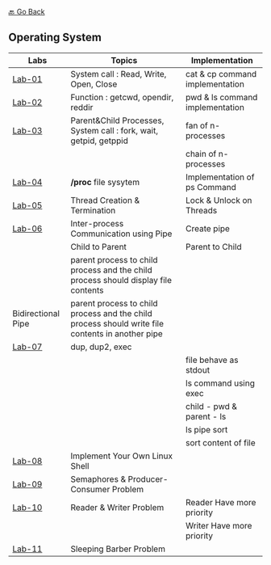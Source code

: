 [🔙 Go Back](https://github.com/Sandip-Kanzariya/5th-Semester)
## Operating System 

|Labs|Topics|Implementation|
|---|---|---|
|[Lab-01](https://github.com/Sandip-Kanzariya/5th-Semester/tree/os/Labs/Lab01)|System call : Read, Write, Open, Close|cat & cp command implementation| 
|[Lab-02](https://github.com/Sandip-Kanzariya/5th-Semester/tree/os/Labs/Lab02)|Function : getcwd, opendir, reddir|pwd & ls command implementation| 
|[Lab-03](https://github.com/Sandip-Kanzariya/5th-Semester/tree/os/Labs/Lab03)|Parent&Child Processes, System call : fork, wait, getpid, getppid|fan of n-processes| 
|  | |chain of n-processes| 
|[Lab-04](https://github.com/Sandip-Kanzariya/5th-Semester/tree/os/Labs/Lab04)| **/proc** file sysytem |Implementation of ps Command  |
|[Lab-05](https://github.com/Sandip-Kanzariya/5th-Semester/tree/os/Labs/Lab05)|Thread Creation & Termination|Lock & Unlock on Threads |
|[Lab-06](https://github.com/Sandip-Kanzariya/5th-Semester/tree/os/Labs/Lab06)|Inter-process Communication using Pipe|Create pipe|
| | Child to Parent | Parent to Child|
| |parent process to child process and the child process should display file contents|
|Bidirectional Pipe| parent process to child process and the child process should write file contents in another pipe|
|[Lab-07](https://github.com/Sandip-Kanzariya/5th-Semester/tree/os/Labs/Lab07)|dup, dup2, exec||
| | |file behave as stdout|
| | |ls command using exec|
| | |child - pwd & parent - ls|
| | | ls pipe sort|
| | | sort content of file|
|[Lab-08](https://github.com/Sandip-Kanzariya/5th-Semester/tree/os/Labs/Lab08)|Implement Your Own Linux Shell||
|[Lab-09](https://github.com/Sandip-Kanzariya/5th-Semester/tree/os/Labs/Lab09)|Semaphores & Producer-Consumer Problem||
|[Lab-10](https://github.com/Sandip-Kanzariya/5th-Semester/tree/os/Labs/Lab10)|Reader & Writer Problem|Reader Have more priority|
| | |Writer Have more priority|
|[Lab-11](https://github.com/Sandip-Kanzariya/5th-Semester/tree/os/Labs/Lab11)|Sleeping Barber Problem| |


